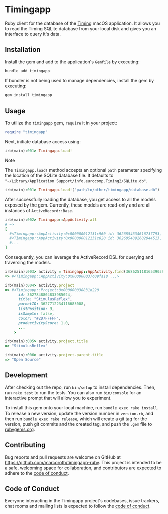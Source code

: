 # Timingapp

Ruby client for the database of the [Timing](https://timingapp.com) macOS application. It allows you to read the Timing SQLite database from your local disk and gives you an interface to query it's data.

## Installation

Install the gem and add to the application's `Gemfile` by executing:

```bash
bundle add timingapp
```

If bundler is not being used to manage dependencies, install the gem by executing:

```bash
gem install timingapp
```

## Usage

To utilize the `timingapp` gem, `require` it in your project:

```ruby
require "timingapp"
```

Next, initiate database access using:

```ruby
irb(main):001> Timingapp.load!
```

> [!NOTE]
> The `Timingapp.load!` method accepts an optional `path` parameter specifying the location of the SQLite database file.
> It defaults to `"~/Library/Application Support/info.eurocomp.Timing2/SQLite.db"`.
```ruby
irb(main):001> Timingapp.load!("path/to/other/timingapp/database.db")
```

After successfully loading the database, you get access to all the models exposed by the gem. Currently, these models are read-only and are all instances of `ActiveRecord::Base`. 

```ruby
irb(main):002> Timingapp::AppActivity.all
# =>
[
  #<Timingapp::AppActivity:0x000000012131c960 id: 3626854634616737793, localDeviceID: 3, startDate: 1688885798.0, ...>,
  #<Timingapp::AppActivity:0x000000012131c820 id: 3626854892682944513, localDeviceID: 3, startDate: 1688885918.0, ...>,
  #...
]
```

Consequently, you can leverage the ActiveRecord DSL for querying and traversing the models.

```ruby
irb(main):003> activity = Timingapp::AppActivity.find(3686251181653903872)
=> #<Timingapp::AppActivity:0x000000037c09fa18 ...>

irb(main):004> activity.project
=> #<Timingapp::Project:0x000000038831d220
      id: 3627848804833985024,
      title: "StimulusReflex",
      parentID: 3627712234116683008,
      listPosition: 9,
      isSample: false,
      color: "#2D7FFFFF",
      productivityScore: 1.0,
      ...
    >

irb(main):005> activity.project.title
=> "StimulusReflex"

irb(main):006> activity.project.parent.title
=> "Open Source"
```

## Development

After checking out the repo, run `bin/setup` to install dependencies. Then, run `rake test` to run the tests. You can also run `bin/console` for an interactive prompt that will allow you to experiment.

To install this gem onto your local machine, run `bundle exec rake install`. To release a new version, update the version number in `version.rb`, and then run `bundle exec rake release`, which will create a git tag for the version, push git commits and the created tag, and push the `.gem` file to [rubygems.org](https://rubygems.org).

## Contributing

Bug reports and pull requests are welcome on GitHub at https://github.com/marcoroth/timingapp-ruby. This project is intended to be a safe, welcoming space for collaboration, and contributors are expected to adhere to the [code of conduct](https://github.com/marcoroth/timingapp-ruby/blob/main/CODE_OF_CONDUCT.md).

## Code of Conduct

Everyone interacting in the Timingapp project's codebases, issue trackers, chat rooms and mailing lists is expected to follow the [code of conduct](https://github.com/marcoroth/timingapp-rubyblob/main/CODE_OF_CONDUCT.md).
